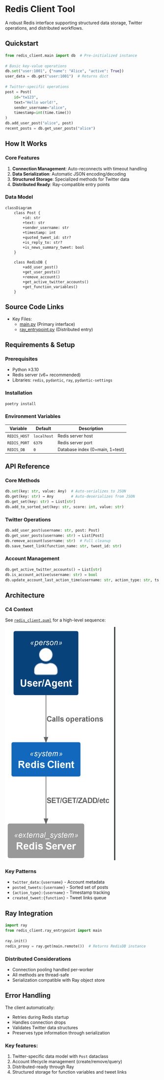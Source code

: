 # Redis Client Tool

A robust Redis interface supporting structured data storage, Twitter operations, and distributed workflows.

## Quickstart

```python
from redis_client.main import db  # Pre-initialized instance

# Basic key-value operations
db.set("user:1001", {"name": "Alice", "active": True})
user_data = db.get("user:1001")  # Returns dict

# Twitter-specific operations
post = Post(
    id="tw123",
    text="Hello world!",
    sender_username="alice",
    timestamp=int(time.time())
)
db.add_user_post("alice", post)
recent_posts = db.get_user_posts("alice")
```

## How It Works

### Core Features
1. **Connection Management**: Auto-reconnects with timeout handling
2. **Data Serialization**: Automatic JSON encoding/decoding
3. **Structured Storage**: Specialized methods for Twitter data
4. **Distributed Ready**: Ray-compatible entry points

### Data Model
```mermaid
classDiagram
    class Post {
        +id: str
        +text: str
        +sender_username: str
        +timestamp: int
        +quoted_tweet_id: str?
        +is_reply_to: str?
        +is_news_summary_tweet: bool
    }
    
    class RedisDB {
        +add_user_post()
        +get_user_posts()
        +remove_account()
        +get_active_twitter_accounts()
        +get_function_variables()
    }
```

## Source Code Links
- Key Files:
  - [main.py](https://github.com/prxs-ai/praxis-tool-examples/blob/main/tools/redis_client/src/redis_client/main.py) (Primary interface)
  - [ray_entrypoint.py](https://github.com/prxs-ai/praxis-tool-examples/blob/main/tools/redis_client/src/redis_client/ray_entrypoint.py) (Distributed entry)

## Requirements & Setup

### Prerequisites
- Python ≥3.10
- Redis server (v6+ recommended)
- Libraries: `redis`, `pydantic`, `ray`, `pydantic-settings`

### Installation
```bash
poetry install
```

### Environment Variables
| Variable | Default | Description |
|----------|---------|-------------|
| `REDIS_HOST` | `localhost` | Redis server host |
| `REDIS_PORT` | `6379` | Redis server port |
| `REDIS_DB` | `0` | Database index (0=main, 1=test) |

## API Reference

### Core Methods
```python
db.set(key: str, value: Any)  # Auto-serializes to JSON
db.get(key: str) → Any        # Auto-deserializes from JSON
db.get_set(key: str) → List[str]
db.add_to_sorted_set(key: str, score: int, value: str)
```

### Twitter Operations
```python
db.add_user_post(username: str, post: Post)
db.get_user_posts(username: str) → List[Post]
db.remove_account(username: str)  # Full cleanup
db.save_tweet_link(function_name: str, tweet_id: str)
```

### Account Management
```python
db.get_active_twitter_accounts() → List[str]
db.is_account_active(username: str) → bool
db.update_account_last_action_time(username: str, action_type: str, ts: float)
```

## Architecture

### C4 Context
See [`redis_client.puml`](images/diagrams/redis_client/redis_client.puml) for a high-level sequence:

![redis_client.png](images/diagrams/redis_client/redis_client.png)


### Key Patterns
- `twitter_data:{username}` - Account metadata
- `posted_tweets:{username}` - Sorted set of posts
- `{action_type}:{username}` - Timestamp tracking
- `created_tweet:{function}` - Tweet links queue

## Ray Integration

```python
import ray
from redis_client.ray_entrypoint import main

ray.init()
redis_proxy = ray.get(main.remote())  # Returns RedisDB instance
```

### Distributed Considerations
- Connection pooling handled per-worker
- All methods are thread-safe
- Serialization compatible with Ray object store

## Error Handling

The client automatically:
- Retries during Redis startup
- Handles connection drops
- Validates Twitter data structures
- Preserves type information through serialization

### Key features:
1. Twitter-specific data model with `Post` dataclass
2. Account lifecycle management (create/remove/query)
3. Distributed-ready through Ray
4. Structured storage for function variables and tweet links
